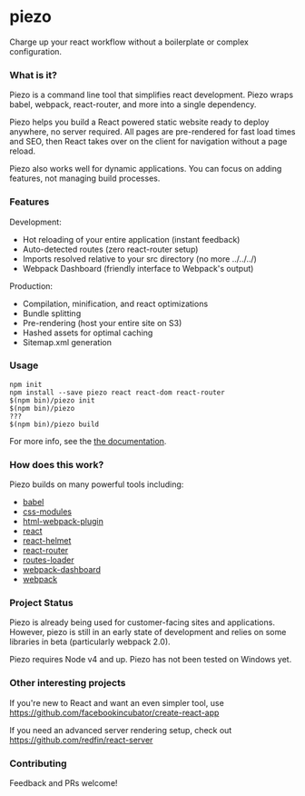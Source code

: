 # piezo

Charge up your react workflow without a boilerplate or complex configuration.

### What is it?

Piezo is a command line tool that simplifies react development. Piezo wraps babel, webpack, react-router, and more into a single dependency.

Piezo helps you build a React powered static website ready to deploy anywhere, no server required. All pages are pre-rendered for fast load times and SEO, then React takes over on the client for navigation without a page reload.

Piezo also works well for dynamic applications. You can focus on adding features, not managing build processes.

### Features

Development:

* Hot reloading of your entire application (instant feedback)
* Auto-detected routes (zero react-router setup)
* Imports resolved relative to your src directory (no more ../../../)
* Webpack Dashboard (friendly interface to Webpack's output)

Production:

* Compilation, minification, and react optimizations
* Bundle splitting
* Pre-rendering (host your entire site on S3)
* Hashed assets for optimal caching
* Sitemap.xml generation

### Usage

```
npm init
npm install --save piezo react react-dom react-router
$(npm bin)/piezo init
$(npm bin)/piezo
???
$(npm bin)/piezo build
```

For more info, see the [the documentation](./DOCUMENTATION.md).

### How does this work?

Piezo builds on many powerful tools including:

* [babel](https://github.com/babel/babel)
* [css-modules](https://github.com/css-modules/css-modules)
* [html-webpack-plugin](https://github.com/ampedandwired/html-webpack-plugin)
* [react](https://github.com/facebook/react)
* [react-helmet](https://github.com/nfl/react-helmet)
* [react-router](https://github.com/rackt/react-router)
* [routes-loader](https://github.com/adoppler/routes-loader)
* [webpack-dashboard](https://github.com/FormidableLabs/webpack-dashboard)
* [webpack](https://github.com/webpack/webpack)

### Project Status

Piezo is already being used for customer-facing sites and applications. However, piezo is still in an early state of development and relies on some libraries in beta (particularly webpack 2.0).

Piezo requires Node v4 and up. Piezo has not been tested on Windows yet.

### Other interesting projects

If you're new to React and want an even simpler tool, use https://github.com/facebookincubator/create-react-app

If you need an advanced server rendering setup, check out https://github.com/redfin/react-server

### Contributing

Feedback and PRs welcome!
